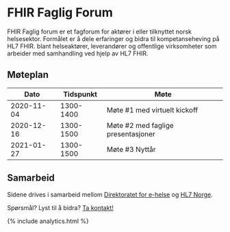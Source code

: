 # FHIR Faglig Forum

FHIR Faglig forum er et fagforum for aktører i eller tilknyttet norsk helsesektor. Formålet er å dele erfaringer og bidra til kompetanseheving på HL7 FHIR. blant helseaktører, leverandører og offentlige virksomheter som arbeider med samhandling ved hjelp av HL7 FHIR.

## Møteplan

Dato|Tidspunkt|Møte
-|-|-
2020-11-04|1300-1400|Møte #1 med virtuelt kickoff
2020-12-16|1300-1500|Møte #2 med faglige presentasjoner
2021-01-27|1300-1500|Møte #3 Nyttår

## Samarbeid

Sidene drives i samarbeid mellom [Direktoratet for e-helse](https://www.ehelse.no/) og [HL7 Norge](https://www.hl7.no/). 

Spørsmål? Lyst til å bidra? [Ta kontakt!](docs/contact.md)

{% include analytics.html %}
